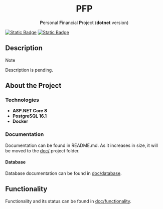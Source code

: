 <!-- todo: translate the README.md file: https://github.com/jonatasemidio/multilanguage-readme-pattern?tab=readme-ov-file -->

<h1 align=center>PFP</h1>
<p align=center><b>P</b>ersonal <b>F</b>inancial <b>P</b>roject (<b>dotnet</b> version)</p>

[![Static Badge](https://img.shields.io/badge/lang-en-blue)](README.md) [![Static Badge](https://img.shields.io/badge/lang-es-red)](README.es-ES.md)

## Description
> [!NOTE]
> Description is pending.

## About the Project

### Technologies
- **ASP.NET Core 8**
- **PostgreSQL 16.1**
- **Docker**

### Documentation
Documentation can be found in README.md. As it increases in size, it will be moved to the [doc/](doc) project folder.

#### Database
Database documentation can be found in [doc/database](doc/database/).

## Functionality
Functionality and its status can be found in [doc/functionality](doc/functionality/README.md).
